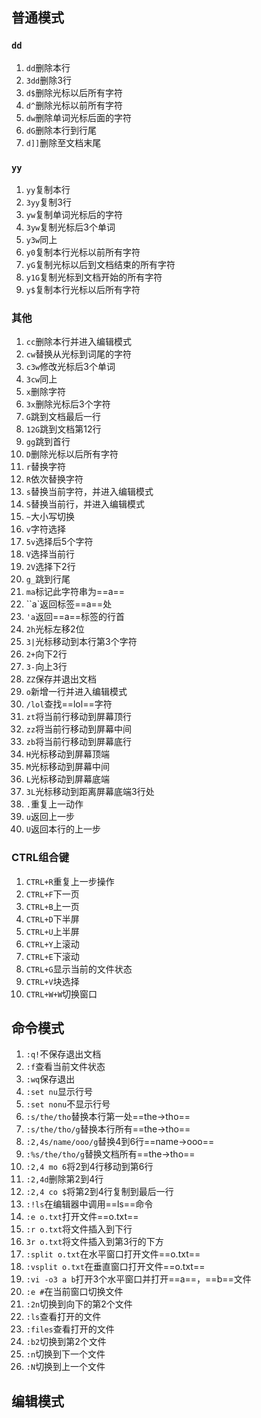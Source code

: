 ## 普通模式
### `dd`
1. `dd`删除本行
2. `3dd`删除3行
10. `d$`删除光标以后所有字符
11. `d^`删除光标以前所有字符
20. `dw`删除单词光标后面的字符
21. `dG`删除本行到行尾
22. `d]]`删除至文档末尾

### `yy`
1. `yy`复制本行
3. `3yy`复制3行
4. `yw`复制单词光标后的字符
5. `3yw`复制光标后3个单词
6. `y3w`同上
22. `y0`复制本行光标以前所有字符
23. `yG`复制光标以后到文档结束的所有字符
24. `y1G`复制光标到文档开始的所有字符
25. `y$`复制本行光标以后所有字符

### 其他
1. `cc`删除本行并进入编辑模式
18. `cw`替换从光标到词尾的字符
19. `c3w`修改光标后3个单词
20. `3cw`同上
6. `x`删除字符
7. `3x`删除光标后3个字符
15. `G`跳到文档最后一行
16. `12G`跳到文档第12行
17. `gg`跳到首行
14. `D`删除光标以后所有字符
4. `r`替换字符
5. `R`依次替换字符
6. `s`替换当前字符，并进入编辑模式
7. `S`替换当前行，并进入编辑模式
8. `~`大小写切换
8. `v`字符选择
9. `5v`选择后5个字符
9. `V`选择当前行
10. `2V`选择下2行
11. `g_`跳到行尾
8. `ma`标记此字符串为==a==
9. ``a`返回标签==a==处
10. `'a`返回==a==标签的行首
7. `2h`光标左移2位
8. `3|`光标移动到本行第3个字符
9. `2+`向下2行
10. `3-`向上3行
12. `ZZ`保存并退出文档
13. `o`新增一行并进入编辑模式
19. `/lol`查找==lol==字符
20. `zt`将当前行移动到屏幕顶行
21. `zz`将当前行移动到屏幕中间
22. `zb`将当前行移动到屏幕底行
22. `H`光标移动到屏幕顶端
23. `M`光标移动到屏幕中间
24. `L`光标移动到屏幕底端
25. `3L`光标移动到距离屏幕底端3行处
26. `.`重复上一动作
26. `u`返回上一步
27. `U`返回本行的上一步

### CTRL组合键
1. `CTRL+R`重复上一步操作
2. `CTRL+F`下一页
3. `CTRL+B`上一页
4. `CTRL+D`下半屏
5. `CTRL+U`上半屏
6. `CTRL+Y`上滚动
7. `CTRL+E`下滚动
8. `CTRL+G`显示当前的文件状态
9. `CTRL+V`块选择
9. `CTRL+W+W`切换窗口

## 命令模式
1. `:q!`不保存退出文档
3. `:f`查看当前文件状态
3. `:wq`保存退出
4. `:set nu`显示行号
5. `:set nonu`不显示行号
6. `:s/the/tho`替换本行第一处==the->tho==
7. `:s/the/tho/g`替换本行所有==the->tho==
8. `:2,4s/name/ooo/g`替换4到6行==name->ooo==
8. `:%s/the/tho/g`替换文档所有==the->tho==
10. `:2,4 mo 6`将2到4行移动到第6行
1. `:2,4d`删除第2到4行
2. `:2,4 co $`将第2到4行复制到最后一行
9. `:!ls`在编辑器中调用==ls==命令
10. `:e o.txt`打开文件==o.txt==
11. `:r o.txt`将文件插入到下行
12. `3r o.txt`将文件插入到第3行的下方
11. `:split o.txt`在水平窗口打开文件==o.txt==
12. `:vsplit o.txt`在垂直窗口打开文件==o.txt==
13. `:vi -o3 a b`打开3个水平窗口并打开==a==，==b==文件
11. `:e #`在当前窗口切换文件
12. `:2n`切换到向下的第2个文件
10. `:ls`查看打开的文件
11. `:files`查看打开的文件
12. `:b2`切换到第2个文件
13. `:n`切换到下一个文件
14. `:N`切换到上一个文件

## 编辑模式


